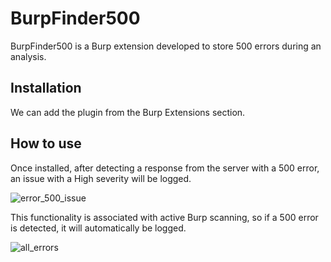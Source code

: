 # BurpFinder500
BurpFinder500 is a Burp extension developed to store 500 errors during an analysis.
## Installation
We can add the plugin from the Burp Extensions section.
## How to use
Once installed, after detecting a response from the server with a 500 error, an issue with a High severity will be logged.

![error_500_issue](https://github.com/6h4ack/Bug-Finder-500-Burp-Extension/assets/66249467/fa42f112-df1f-4d0a-835f-eb37eebd02d5)

This functionality is associated with active Burp scanning, so if a 500 error is detected, it will automatically be logged.

![all_errors](https://github.com/6h4ack/Bug-Finder-500-Burp-Extension/assets/66249467/a9990398-d3c3-40a0-95a1-8ba85013e05f)
